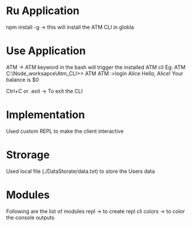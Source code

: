 # Ru Application
npm install -g   -> this will install the ATM CLI in globla

# Use Application
ATM  -> ATM keyword in the bash will trigger the installed ATM cli
Eg: ATM
C:\Node_worksapce\Atm_CLI>> ATM
ATM :>login Alice
Hello, Alice! 
Your balance is $0

Ctrl+C or .exit -> To exit the CLI


# Implementation
Used custom REPL to make the client interactive

# Strorage
Used local file (./DataStorate/data.txt) to store the Users data

# Modules
Following are the list of modules
repl -> to create repl cli
colors -> to color the console outputs